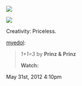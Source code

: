 ![](../../media/17607011591.jpg)

![](../../media/17607011591.jpg)

Creativity: Priceless.

[myedol](http://myedol.com/post/24095017040):

> _1+1=3_ by **Prinz & Prinz**
>
> **Watch:**

May 31st, 2012 4:10pm

